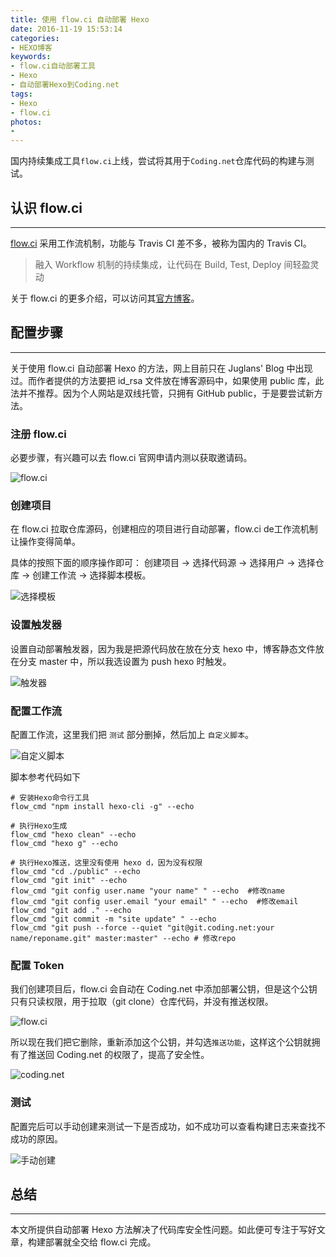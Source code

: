 ```yaml
---
title: 使用 flow.ci 自动部署 Hexo
date: 2016-11-19 15:53:14
categories:
- HEXO博客
keywords:
- flow.ci自动部署工具
- Hexo
- 自动部署Hexo到Coding.net
tags:
- Hexo
- flow.ci
photos:
-
---
```


国内持续集成工具``flow.ci``上线，尝试将其用于``Coding.net``仓库代码的构建与测试。

## 认识 flow.ci

***

[flow.ci](http://flow.ci/) 采用工作流机制，功能与 Travis CI 差不多，被称为国内的 Travis CI。

>融入 Workflow 机制的持续集成，让代码在 Build, Test, Deploy 间轻盈灵动

关于 flow.ci 的更多介绍，可以访问其[官方博客](http://blog.flow.ci/)。

## 配置步骤

***

关于使用 flow.ci 自动部署 Hexo 的方法，网上目前只在 Juglans' Blog 中出现过。而作者提供的方法要把 id_rsa 文件放在博客源码中，如果使用 public 库，此法并不推荐。因为个人网站是双线托管，只拥有 GitHub public，于是要尝试新方法。

### 注册 flow.ci

必要步骤，有兴趣可以去 flow.ci 官网申请内测以获取邀请码。

![flow.ci](http://floretten-1252347631.costj.myqcloud.com/flow.ci/flow.ci001.png)

### 创建项目

在 flow.ci 拉取仓库源码，创建相应的项目进行自动部署，flow.ci de工作流机制让操作变得简单。

具体的按照下面的顺序操作即可：
创建项目 -> 选择代码源 -> 选择用户 -> 选择仓库 -> 创建工作流 -> 选择脚本模板。

![选择模板](http://floretten-1252347631.costj.myqcloud.com/flow.ci/flow.ci003.png)

### 设置触发器

设置自动部署触发器，因为我是把源代码放在放在分支 hexo 中，博客静态文件放在分支 master 中，所以我选设置为 push hexo 时触发。

![触发器](http://floretten-1252347631.costj.myqcloud.com/flow.ci/flow.ci004.png)

### 配置工作流

配置工作流，这里我们把 ``测试`` 部分删掉，然后加上 ``自定义脚本``。

![自定义脚本](http://floretten-1252347631.costj.myqcloud.com/flow.ci/flow.ci005.png)

脚本参考代码如下

```
# 安装Hexo命令行工具
flow_cmd "npm install hexo-cli -g" --echo

# 执行Hexo生成
flow_cmd "hexo clean" --echo
flow_cmd "hexo g" --echo

# 执行Hexo推送，这里没有使用 hexo d，因为没有权限
flow_cmd "cd ./public" --echo
flow_cmd "git init" --echo
flow_cmd "git config user.name "your name" " --echo  #修改name
flow_cmd "git config user.email "your email" " --echo  #修改email
flow_cmd "git add ." --echo
flow_cmd "git commit -m "site update" " --echo
flow_cmd "git push --force --quiet "git@git.coding.net:your name/reponame.git" master:master" --echo # 修改repo
```

### 配置 Token

我们创建项目后，flow.ci 会自动在 Coding.net 中添加部署公钥，但是这个公钥只有只读权限，用于拉取（git clone）仓库代码，并没有推送权限。

![flow.ci](http://floretten-1252347631.costj.myqcloud.com/flow.ci/flow.ci006.png)

所以现在我们把它删除，重新添加这个公钥，并勾选``推送功能``，这样这个公钥就拥有了推送回 Coding.net 的权限了，提高了安全性。

![coding.net](http://floretten-1252347631.costj.myqcloud.com/flow.ci/flow.ci007.png)

### 测试

配置完后可以手动创建来测试一下是否成功，如不成功可以查看构建日志来查找不成功的原因。

![手动创建](http://floretten-1252347631.costj.myqcloud.com/flow.ci/flow.ci008.png)

## 总结

***

本文所提供自动部署 Hexo 方法解决了代码库安全性问题。如此便可专注于写好文章，构建部署就全交给 flow.ci 完成。